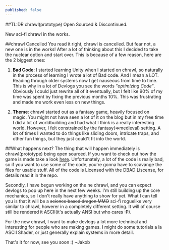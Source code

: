 ```yaml
---
published: false
---
```


##TL:DR
chrawl(prototype) Open Sourced & Discontinued.

New sci-fi chrawl in the works.

<!--excerpt-->

##chrawl Cancelled
You read it right, chrawl is cancelled. But fear not, a new one is in the works! After a lot of thinking about this I decided to take the nuclear option and start over. This is because of a few reason, here are the 2 biggest ones:

1. **Bad Code**: I started learning Unity when I started on chrawl, so naturally in the process of learning I wrote a lot of Bad code. And I mean a LOT. Reading through older systems now I get nauseous from time to time. This is why in a lot of Devlogs you see the words *"optimizing Code"*. Obviously I could just rewrite all of it eventually, but I felt like 90% of my time was spent by fixing the previous months 10%. This was frustrating and made me work even less on new things. 

2. **Theme**: chrawl started out as a fantasy game, heavily focused on magic. You might not have seen a lot of it on the blog but in my free time I did a lot of worldbuilding and had what I think is a really interesting world. However, I felt constrained by the fantasy(=>medieval) setting. A lot of times I wanted to do things like sliding doors, intricate traps, and other fun things, but they just could't fit into the world.


##What happens next?
The thing that will happen immediately is chrawl(prototype) being open sourced. If you want to check out how the game is made take a look [here](). Unfortunately, a lot of the code is really bad, so if you want to use some of the code, you're gonna have to scavange the files for usable stuff. All of the code is Licensed with the DBAD Liscense, for details read it in the repo. 

Secondly, I have begun working on the ne chrawl, and you can expect devlogs to pop up here in the next few weeks. I'm still building up the core mechanics, so I don't really have anything to show for yet. What I can tell you is that it will be a ~~science based dragon MMO~~ sci-fi roguelike very similar to chrawl, howerer in a completely different setting. It will of course still be rendered it ASCII(it's actually ANSI but who cares :P).

For the new chrawl, I want to make devlogs a lot more technical and interesting for people who are making games. I might do some tutorials a la ASCII Shader, or just generally explain systems in more detail. 

That's it for now, see you soon :)
~Jakob
